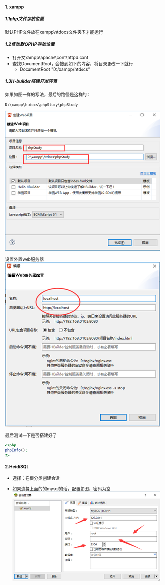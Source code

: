 #### 1. xampp

##### 1.1php文件存放位置
默认PHP文件放在xampp\htdocs文件夹下才能运行

##### 1.2修改默认PHP存放位置
- 打开文xampp\apache\conf\httpd.conf
- 查找DocumentRoot，会搜到如下的内容，将目录更改一下就行
	- DocumentRoot "D:/xampp/htdocs"

##### 1.3H-builder搭建开发环境

如果如图一样的写法，最后的路径是这样的：

`D:\xampp\htdocs\phpStudy\phpStudy`

![](phpEnvironment/1.png)

设置外置web服务器
![](phpEnvironment/2.png)

最后测试一下是否搭建好了
```php
<?php
phpInfo();
?>
```

#### 2.HeidiSQL
- 选择：在根分类创建会话

- 如果连接上面的的mysql的话，配置如图，密码为空
![](phpEnvironment/3.png)
